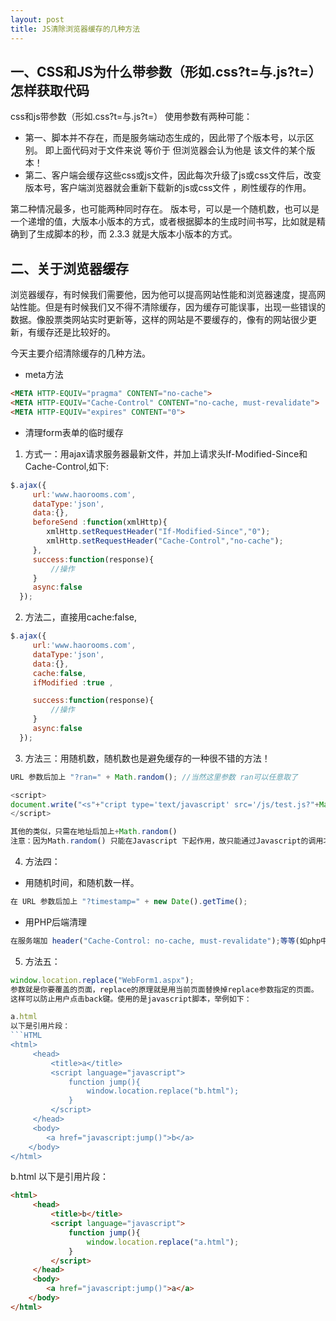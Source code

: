 ```yaml
---
layout: post
title: JS清除浏览器缓存的几种方法
---
```


## 一、CSS和JS为什么带参数（形如.css?t=与.js?t=）怎样获取代码

css和js带参数（形如.css?t=与.js?t=） 
使用参数有两种可能： 
- 第一、脚本并不存在，而是服务端动态生成的，因此带了个版本号，以示区别。 即上面代码对于文件来说 等价于 但浏览器会认为他是 该文件的某个版本！ 
- 第二、客户端会缓存这些css或js文件，因此每次升级了js或css文件后，改变版本号，客户端浏览器就会重新下载新的js或css文件 ，刷性缓存的作用。 

第二种情况最多，也可能两种同时存在。 
版本号，可以是一个随机数，也可以是一个递增的值，大版本小版本的方式，或者根据脚本的生成时间书写，比如就是精确到了生成脚本的秒，而 2.3.3 就是大版本小版本的方式。

## 二、关于浏览器缓存

浏览器缓存，有时候我们需要他，因为他可以提高网站性能和浏览器速度，提高网站性能。但是有时候我们又不得不清除缓存，因为缓存可能误事，出现一些错误的数据。像股票类网站实时更新等，这样的网站是不要缓存的，像有的网站很少更新，有缓存还是比较好的。

今天主要介绍清除缓存的几种方法。

- meta方法

```HTML
<META HTTP-EQUIV="pragma" CONTENT="no-cache"> 
<META HTTP-EQUIV="Cache-Control" CONTENT="no-cache, must-revalidate"> 
<META HTTP-EQUIV="expires" CONTENT="0">
```

- 清理form表单的临时缓存 
1. 方式一：用ajax请求服务器最新文件，并加上请求头If-Modified-Since和Cache-Control,如下:

```javascript
$.ajax({
     url:'www.haorooms.com',
     dataType:'json',
     data:{},
     beforeSend :function(xmlHttp){ 
        xmlHttp.setRequestHeader("If-Modified-Since","0"); 
        xmlHttp.setRequestHeader("Cache-Control","no-cache");
     },
     success:function(response){
         //操作
     }
     async:false
  });
```

2. 方法二，直接用cache:false,

```javascript
$.ajax({
     url:'www.haorooms.com',
     dataType:'json',
     data:{},
     cache:false, 
     ifModified :true ,

     success:function(response){
         //操作
     }
     async:false
  });
```

3. 方法三：用随机数，随机数也是避免缓存的一种很不错的方法！

```javascript
URL 参数后加上 "?ran=" + Math.random(); //当然这里参数 ran可以任意取了

<script> 
document.write("<s"+"cript type='text/javascript' src='/js/test.js?"+Math.random()+"'></scr"+"ipt>"); 
</script>

其他的类似，只需在地址后加上+Math.random() 
注意：因为Math.random() 只能在Javascript 下起作用，故只能通过Javascript的调用才可以
```
 
4. 方法四：
- 用随机时间，和随机数一样。

```javascript
在 URL 参数后加上 "?timestamp=" + new Date().getTime();
```
- 用PHP后端清理

```javascript
在服务端加 header("Cache-Control: no-cache, must-revalidate");等等(如php中)
```

5. 方法五：
```javascript
window.location.replace("WebForm1.aspx");   
参数就是你要覆盖的页面，replace的原理就是用当前页面替换掉replace参数指定的页面。   
这样可以防止用户点击back键。使用的是javascript脚本，举例如下： 

a.html 
以下是引用片段： 
```HTML
<html> 
     <head> 
         <title>a</title>      
         <script language="javascript"> 
             function jump(){ 
                 window.location.replace("b.html"); 
             } 
         </script> 
     </head> 
     <body> 
        <a href="javascript:jump()">b</a> 
    </body> 
</html>  
```
b.html 
以下是引用片段： 

```HTML
<html> 
     <head> 
         <title>b</title>      
         <script language="javascript"> 
             function jump(){ 
                 window.location.replace("a.html"); 
             } 
         </script> 
     </head> 
     <body> 
        <a href="javascript:jump()">a</a> 
    </body> 
</html>
```
